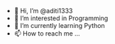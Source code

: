 - 👋 Hi, I’m @aditi1333
- 👀 I’m interested in Programming 
- 🌱 I’m currently learning Python
- 📫 How to reach me ...

<!---
aditi1333/aditi1333 is a ✨ special ✨ repository because its `README.md` (this file) appears on your GitHub profile.
You can click the Preview link to take a look at your changes.
--->
